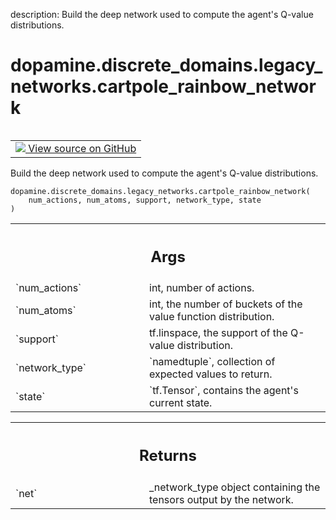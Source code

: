 description: Build the deep network used to compute the agent's Q-value distributions.

<div itemscope itemtype="http://developers.google.com/ReferenceObject">
<meta itemprop="name" content="dopamine.discrete_domains.legacy_networks.cartpole_rainbow_network" />
<meta itemprop="path" content="Stable" />
</div>

# dopamine.discrete_domains.legacy_networks.cartpole_rainbow_network

<!-- Insert buttons and diff -->

<table class="tfo-notebook-buttons tfo-api nocontent" align="left">
<td>
  <a target="_blank" href="https://github.com/google/dopamine/tree/master/dopamine/discrete_domains/legacy_networks.py#L167-L185">
    <img src="https://www.tensorflow.org/images/GitHub-Mark-32px.png" />
    View source on GitHub
  </a>
</td>
</table>



Build the deep network used to compute the agent's Q-value distributions.


<pre class="devsite-click-to-copy prettyprint lang-py tfo-signature-link">
<code>dopamine.discrete_domains.legacy_networks.cartpole_rainbow_network(
    num_actions, num_atoms, support, network_type, state
)
</code></pre>



<!-- Placeholder for "Used in" -->


<!-- Tabular view -->
 <table class="responsive fixed orange">
<colgroup><col width="214px"><col></colgroup>
<tr><th colspan="2"><h2 class="add-link">Args</h2></th></tr>

<tr>
<td>
`num_actions`<a id="num_actions"></a>
</td>
<td>
int, number of actions.
</td>
</tr><tr>
<td>
`num_atoms`<a id="num_atoms"></a>
</td>
<td>
int, the number of buckets of the value function distribution.
</td>
</tr><tr>
<td>
`support`<a id="support"></a>
</td>
<td>
tf.linspace, the support of the Q-value distribution.
</td>
</tr><tr>
<td>
`network_type`<a id="network_type"></a>
</td>
<td>
`namedtuple`, collection of expected values to return.
</td>
</tr><tr>
<td>
`state`<a id="state"></a>
</td>
<td>
`tf.Tensor`, contains the agent's current state.
</td>
</tr>
</table>



<!-- Tabular view -->
 <table class="responsive fixed orange">
<colgroup><col width="214px"><col></colgroup>
<tr><th colspan="2"><h2 class="add-link">Returns</h2></th></tr>

<tr>
<td>
`net`<a id="net"></a>
</td>
<td>
_network_type object containing the tensors output by the network.
</td>
</tr>
</table>

